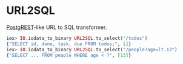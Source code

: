 # URL2SQL

[PostgREST](https://github.com/PostgREST/postgrest)-like URL to SQL transformer.

```elixir
iex> IO.iodata_to_binary URL2SQL.to_select("/todos")
{"SELECT id, done, task, due FROM todos;", []}
iex> IO.iodata_to_binary URL2SQL.to_select("/people?age=lt.13")
{"SELECT ... FROM people WHERE age < ?", [13]}
```
